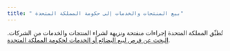 ```yaml
---
title: " بيع المنتجات والخدمات إلى حكومة المملكة المتحدة"
---
```

تُطبِّق المملكة المتحدة إجراءات منفتحة ونزيهة لشراء المنتجات والخدمات من الشركات.
[البحث عن فرص لبيع البضائع أو الخدمات لحكومة المملكة المتحدة](https://www.gov.uk/tendering-for-public-sector-contracts/overview).
